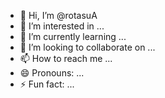 - 👋 Hi, I’m @rotasuA
- 👀 I’m interested in ...
- 🌱 I’m currently learning ...
- 💞️ I’m looking to collaborate on ...
- 📫 How to reach me ...
- 😄 Pronouns: ...
- ⚡ Fun fact: ...

<!---
rotasuA/rotasuA is a ✨ special ✨ repository because its `README.md` (this file) appears on your GitHub profile.
You can click the Preview link to take a look at your changes.
--->
